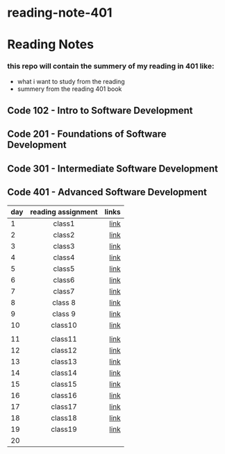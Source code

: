 # reading-note-401

# Reading Notes
### this repo will contain the summery of my reading in 401 like:
- what i want to study from the reading 
- summery from  the reading 401 book
## Code 102 - Intro to Software Development
## Code 201 - Foundations of Software Development
## Code 301 - Intermediate Software Development
## Code 401 - Advanced Software Development

| day    |      reading assignment     |  links  |
|----------|:-------------:| ------------:|
|  1 | class1 |[link](https://joudi12.github.io/reading-note-401/class1)  |
| 2  |  class2 |[link](https://joudi12.github.io/reading-note-401/class2)   |
| 3  |  class3  |   [link](https://joudi12.github.io/reading-note-401/class3)   |
| 4  |   class4   |  [link](https://joudi12.github.io/reading-note-401/class4)  |
|5   |  class5  |[link](https://joudi12.github.io/reading-note-401/class5) |
| 6  | class6  | [link](https://joudi12.github.io/reading-note-401/class6) |
| 7  | class7 |     [link](https://joudi12.github.io/reading-note-401/class7)  |
| 8  |class 8 |    [link](https://joudi12.github.io/reading-note-401/class8)   |
| 9  |   class 9  |    [link](https://joudi12.github.io/reading-note-401/class9)          |
|10  | class10 | [link](https://joudi12.github.io/reading-note-401/class10)  |
 |    |
| 11 |  class11|  [link](https://joudi12.github.io/reading-note-401/class11)  |
| 12 |  class12 |   [link](https://joudi12.github.io/reading-note-401/class12) |
| 13 |class13 |  [link](https://joudi12.github.io/reading-note-401/class13) |
| 14 |    class14     |  [link](https://joudi12.github.io/reading-note-401/class14)|
|15  | class15 | [link](https://joudi12.github.io/reading-note-401/class15) | 
| 16 |  class16|  [link](https://joudi12.github.io/reading-note-401/class16)  |
| 17 |  class17 |   [link](https://joudi12.github.io/reading-note-401/class17) |
| 18 |class18| [link](https://joudi12.github.io/reading-note-401/class18) |
| 19 |  class19     | [link](https://joudi12.github.io/reading-note-401/class19) |
|20 ||  | 
